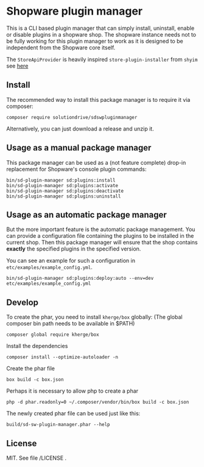 Shopware plugin manager
=======================

This is a CLI based plugin manager that can simply install, uninstall, enable or disable plugins in a shopware shop.
The shopware instance needs not to be fully working for this plugin manager
to work as it is designed to be independent from the Shopware core itself.

The `StoreApiProvider` is heavily inspired `store-plugin-installer` from `shyim` see [here](https://github.com/shyim/store-plugin-installer)

Install
-------

The recommended way to install this package manager is to require it via composer:

    composer require solutiondrive/sdswpluginmanager


Alternatively, you can just download a release and unzip it.


Usage as a manual package manager
----------------------------------

This package manager can be used as a (not feature complete) drop-in replacement for Shopware's console plugin commands:

    bin/sd-plugin-manager sd:plugins:install
    bin/sd-plugin-manager sd:plugins:activate
    bin/sd-plugin-manager sd:plugins:deactivate
    bin/sd-plugin-manager sd:plugins:uninstall


Usage as an automatic package manager
-------------------------------------

But the more important feature is the automatic package management.
You can provide a configuration file containing the plugins to be installed in the current shop.
Then this package manager will ensure that the shop contains **exactly** the specified plugins in the specified version.

You can see an example for such a configuration in ```etc/examples/example_config.yml```.

    bin/sd-plugin-manager sd:plugins:deploy:auto --env=dev etc/examples/example_config.yml

Develop
-------

To create the phar, you need to install ```kherge/box``` globally:
(The global composer bin path needs to be available in $PATH)

    composer global require kherge/box

Install the dependencies

    composer install --optimize-autoloader -n

Create the phar file

    box build -c box.json
    
Perhaps it is necessary to allow php to create a phar

    php -d phar.readonly=0 ~/.composer/vendor/bin/box build -c box.json

The newly created phar file can be used just like this:

    build/sd-sw-plugin-manager.phar --help


License
-------

MIT. See file /LICENSE .
